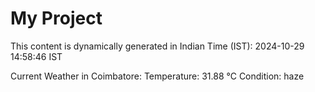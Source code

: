 # My Project

This content is dynamically generated in Indian Time (IST): 2024-10-29 14:58:46 IST


Current Weather in Coimbatore:
Temperature: 31.88 °C
Condition: haze
